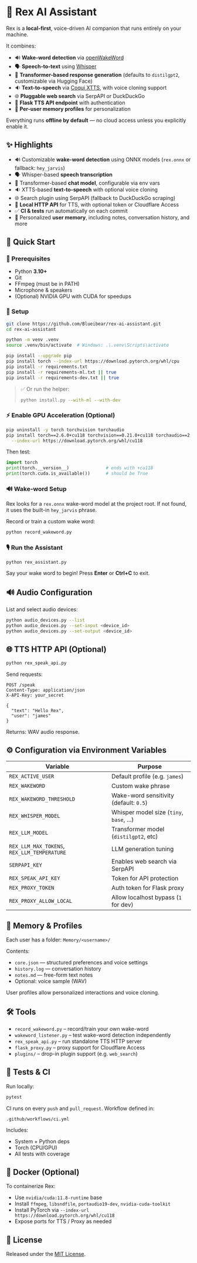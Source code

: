# 🧠 Rex AI Assistant

Rex is a **local-first**, voice-driven AI companion that runs entirely on your machine.

It combines:

- 🔊 **Wake-word detection** via [openWakeWord](https://github.com/dscripka/openWakeWord)  
- 🗣️ **Speech-to-text** using [Whisper](https://github.com/openai/whisper)  
- 🤖 **Transformer-based response generation** (defaults to `distilgpt2`, customizable via Hugging Face)  
- 🔉 **Text-to-speech** via [Coqui XTTS](https://github.com/coqui-ai/TTS), with voice cloning support  
- 🌐 **Pluggable web search** via SerpAPI or DuckDuckGo  
- 🔐 **Flask TTS API endpoint** with authentication  
- 🧠 **Per-user memory profiles** for personalization  

Everything runs **offline by default** — no cloud access unless you explicitly enable it.

## ✨ Highlights

- 🔊 Customizable **wake-word detection** using ONNX models (`rex.onnx` or fallback: `hey_jarvis`)  
- 🗣 Whisper-based **speech transcription**  
- 🤖 Transformer-based **chat model**, configurable via env vars  
- 🔉 XTTS-based **text-to-speech** with optional voice cloning  
- 🌐 Search plugin using SerpAPI (fallback to DuckDuckGo scraping)  
- 🔐 **Local HTTP API** for TTS, with optional token or Cloudflare Access  
- ✅ **CI & tests** run automatically on each commit  
- 🧠 Personalized **user memory**, including notes, conversation history, and more  

## 🚀 Quick Start

### 🔧 Prerequisites

- Python **3.10+**  
- Git  
- FFmpeg (must be in PATH)  
- Microphone & speakers  
- (Optional) NVIDIA GPU with CUDA for speedups

### 🧱 Setup

```bash
git clone https://github.com/Blueibear/rex-ai-assistant.git
cd rex-ai-assistant

python -m venv .venv
source .venv/bin/activate  # Windows: .\.venv\Scripts\activate

pip install --upgrade pip
pip install torch --index-url https://download.pytorch.org/whl/cpu
pip install -r requirements.txt
pip install -r requirements-ml.txt || true
pip install -r requirements-dev.txt || true
```

> ✅ Or run the helper:
> ```bash
> python install.py --with-ml --with-dev
> ```

### ⚡ Enable GPU Acceleration (Optional)

```bash
pip uninstall -y torch torchvision torchaudio
pip install torch==2.6.0+cu118 torchvision==0.21.0+cu118 torchaudio==2.6.0+cu118 \
  --index-url https://download.pytorch.org/whl/cu118
```

Then test:

```python
import torch
print(torch.__version__)              # ends with +cu118
print(torch.cuda.is_available())      # should be True
```

### 🔊 Wake-word Setup

Rex looks for a `rex.onnx` wake-word model at the project root. If not found, it uses the built-in `hey_jarvis` phrase.

Record or train a custom wake word:

```bash
python record_wakeword.py
```

### 🎙️ Run the Assistant

```bash
python rex_assistant.py
```

Say your wake word to begin! Press **Enter** or **Ctrl+C** to exit.

## 🔊 Audio Configuration

List and select audio devices:

```bash
python audio_devices.py --list
python audio_devices.py --set-input <device_id>
python audio_devices.py --set-output <device_id>
```

## 🌐 TTS HTTP API (Optional)

```bash
python rex_speak_api.py
```

Send requests:

```http
POST /speak
Content-Type: application/json
X-API-Key: your_secret

{
  "text": "Hello Rex",
  "user": "james"
}
```

Returns: WAV audio response.

## ⚙️ Configuration via Environment Variables

| Variable | Purpose |
|---------|---------|
| `REX_ACTIVE_USER` | Default profile (e.g. `james`) |
| `REX_WAKEWORD` | Custom wake phrase |
| `REX_WAKEWORD_THRESHOLD` | Wake-word sensitivity (default: `0.5`) |
| `REX_WHISPER_MODEL` | Whisper model size (`tiny`, `base`, ...) |
| `REX_LLM_MODEL` | Transformer model (`distilgpt2`, etc) |
| `REX_LLM_MAX_TOKENS`, `REX_LLM_TEMPERATURE` | LLM generation tuning |
| `SERPAPI_KEY` | Enables web search via SerpAPI |
| `REX_SPEAK_API_KEY` | Token for API protection |
| `REX_PROXY_TOKEN` | Auth token for Flask proxy |
| `REX_PROXY_ALLOW_LOCAL` | Allow localhost bypass (`1` for dev) |

## 🧠 Memory & Profiles

Each user has a folder: `Memory/<username>/`

Contents:

- `core.json` — structured preferences and voice settings  
- `history.log` — conversation history  
- `notes.md` — free-form text notes  
- Optional: voice sample (WAV)

User profiles allow personalized interactions and voice cloning.

## 🛠️ Tools

- `record_wakeword.py` – record/train your own wake-word  
- `wakeword_listener.py` – test wake-word detection independently  
- `rex_speak_api.py` – run standalone TTS HTTP server  
- `flask_proxy.py` – proxy support for Cloudflare Access  
- `plugins/` – drop-in plugin support (e.g. `web_search`)

## 🧪 Tests & CI

Run locally:

```bash
pytest
```

CI runs on every `push` and `pull_request`. Workflow defined in:

```
.github/workflows/ci.yml
```

Includes:

- System + Python deps
- Torch (CPU/GPU)
- All tests with coverage

## 🐳 Docker (Optional)

To containerize Rex:

- Use `nvidia/cuda:11.8-runtime` base
- Install `ffmpeg`, `libsndfile`, `portaudio19-dev`, `nvidia-cuda-toolkit`
- Install PyTorch via `--index-url https://download.pytorch.org/whl/cu118`
- Expose ports for TTS / Proxy as needed

## 📄 License

Released under the [MIT License](LICENSE).

